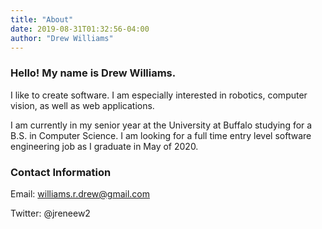 ```yaml
---
title: "About"
date: 2019-08-31T01:32:56-04:00
author: "Drew Williams"
---
```


### Hello! My name is Drew Williams.

I like to create software. I am especially interested in robotics, computer vision, as well as web applications. 

I am currently in my senior year at the University at Buffalo studying for a B.S. in Computer Science. I am looking for a full time entry level software engineering job as I graduate in May of 2020.


### Contact Information

Email: williams.r.drew@gmail.com

Twitter: @jreneew2
